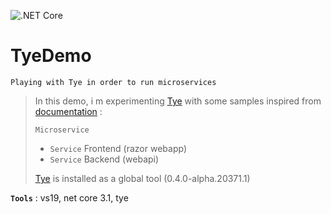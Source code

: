 ![.NET Core](https://github.com/aimenux/TyeDemo/workflows/.NET%20Core/badge.svg)
# TyeDemo
```
Playing with Tye in order to run microservices
```

> In this demo, i m experimenting [Tye](https://github.com/dotnet/tye) with some samples inspired from [documentation](https://github.com/dotnet/tye/tree/master/docs) :
>
> `Microservice`
> - `Service` Frontend (razor webapp)
> - `Service` Backend (webapi)
>
>
> [Tye](https://github.com/dotnet/tye) is installed as a global tool (0.4.0-alpha.20371.1)

**`Tools`** : vs19, net core 3.1, tye